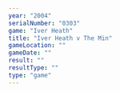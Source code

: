 ```yaml
---
year: "2004"
serialNumber: "0303" 
game: "Iver Heath"
title: "Iver Heath v The Min"
gameLocation: ""
gameDate: ""
result: ""
resultType: ""
type: "game"
---
```

